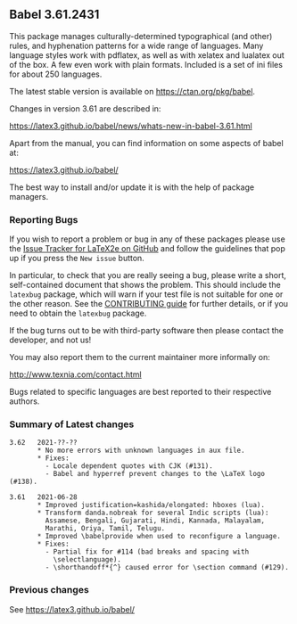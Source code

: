 ## Babel 3.61.2431

This package manages culturally-determined typographical (and other)
rules, and hyphenation patterns for a wide range of languages. Many
language styles work with pdflatex, as well as with xelatex and
lualatex out of the box. A few even work with plain formats. Included
is a set of ini files for about 250 languages.

The latest stable version is available on <https://ctan.org/pkg/babel>.

Changes in version 3.61 are described in:

https://latex3.github.io/babel/news/whats-new-in-babel-3.61.html

Apart from the manual, you can find information on some aspects of babel at:

https://latex3.github.io/babel/

The best way to install and/or update it is with the help of package
managers.

### Reporting Bugs

If you wish to report a problem or bug in any of these packages please
use the
[Issue Tracker for LaTeX2e on GitHub](https://github.com/latex3/babel/issues)
and follow the guidelines that pop up if you press the `New issue`
button.

In particular, to check that you are really seeing a bug, please write
a short, self-contained document that shows the problem. This should
include the `latexbug` package, which will warn if your test file is
not suitable for one or the other reason. See the
[CONTRIBUTING guide](https://github.com/latex3/latex2e/blob/master/CONTRIBUTING.md)
for further details, or if you need to obtain the `latexbug` package.

If the bug turns out to be with third-party software then please
contact the developer, and not us!

You may also report them to the current maintainer more informally on:

   http://www.texnia.com/contact.html

Bugs related to specific languages are best reported to their
respective authors.

### Summary of Latest changes
```
3.62   2021-??-??
       * No more errors with unknown languages in aux file.
       * Fixes:
         - Locale dependent quotes with CJK (#131).
         - Babel and hyperref prevent changes to the \LaTeX logo (#138).
       
3.61   2021-06-28
       * Improved justification=kashida/elongated: hboxes (lua).
       * Transform danda.nobreak for several Indic scripts (lua):
         Assamese, Bengali, Gujarati, Hindi, Kannada, Malayalam,
         Marathi, Oriya, Tamil, Telugu.
       * Improved \babelprovide when used to reconfigure a language.
       * Fixes:
         - Partial fix for #114 (bad breaks and spacing with
           \selectlanguage).
         - \shorthandoff*{^} caused error for \section command (#129).
```

### Previous changes

See https://latex3.github.io/babel/
